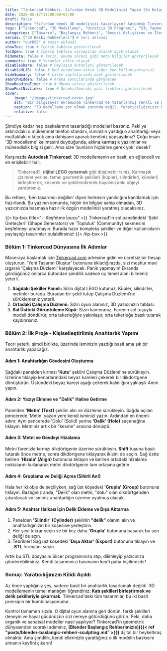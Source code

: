 ```yaml
---
title: "Tinkercad Rehberi: Sıfırdan Kendi 3D Modelinizi Yapın (En Kolay Yol)"
date: 2025-05-17T11:00:00+03:00
draft: false
description: "Sıfırdan kendi 3D modelinizi tasarlayın! Autodesk Tinkercad ile dijital LEGO oynar gibi kolayca 3D modelleme öğrenin. En basit arayüz, adım adım anahtarlık yapımı ve ilk tasarım ipuçları bu rehberde." # SEO odaklı ve açıklayıcı
tags: ["Tinkercad", "3D Modelleme", "Ücretsiz 3D Programı", "STL Yapma", "Başlangıç 3D Tasarım", "Online 3D Tasarım", "Kolay 3D Modelleme"] # Genişletilmiş ve SEO odaklı etiketler
categories: ["Tasarım", "Başlangıç Rehberi", "Beceri Geliştirme ve İleri Teknikler"] # Kategoriler güncellendi
series: ["3D Baskı Rehberleri"] # Seri eklendi
author: "uurk55" # Yazar eklendi
showToc: true # İçerik tablosu gösterilecek
TocOpen: true # İçerik tablosu varsayılan olarak açık olacak
hidemeta: false # Tarih, okuma süresi gibi meta bilgiler gösterilecek
comments: true # Yorumlar etkin olacak
disableShare: false # Paylaşım butonları gösterilecek
disableHLJS: false # Kod vurgulama etkin (eğer kod kullanıyorsanız)
hideSummary: false # Liste sayfalarında özet gösterilecek
searchHidden: false # Arama sonuçlarında görünecek
ShowReadingTime: true # Okuma süresi gösterilecek
ShowPostNavLinks: true # Önceki/Sonraki yazı linkleri gösterilecek
cover:
    image: "/images/tinkercad-cover.jpg"
    alt: "Bir bilgisayar ekranında Tinkercad'de tasarlanmış renkli ve basit bir roket modeli"
    caption: "3D modelleme zor olmak zorunda değil. Yaratıcılığınızın kilidini açma zamanı!"
    relative: false
---
```


Şimdiye kadar hep başkalarının tasarladığı modelleri bastınız. Peki ya aklınızdaki o mükemmel telefon standını, isminizin yazdığı o anahtarlığı veya mutfaktaki o küçük ama dahiyane aparatı kendiniz yapsaydınız? Çoğu insan '3D modelleme' kelimesini duyduğunda, aklına karmaşık yazılımlar ve mühendislik bilgisi gelir. Ama size 'bunların hiçbirine gerek yok' desek?

Karşınızda **Autodesk Tinkercad**: 3D modellemenin en basit, en eğlenceli ve en erişilebilir hali.

> Tinkercad'i, **dijital LEGO oynamak** gibi düşünebilirsiniz. Karmaşık çizimler yerine, temel geometrik şekilleri (küpleri, silindirleri, küreleri) birleştirerek, keserek ve şekillendirerek hayalinizdeki objeyi yaratırsınız.

Bu rehber, 'ben tasarımcı değilim' diyen herkesin yanıldığını kanıtlamak için hazırlandı. Bu yazının sonunda, hiçbir ön bilgiye sahip olmadan, 3D yazıcınızda basmaya hazır ilk özgün modelinizi yaratmış olacaksınız.

{{< tip-box title="💡 Keşfetme İpucu" >}}
Tinkercad'in sol panelindeki 'Şekil Üreteçleri' (Shape Generators) ve 'Topluluk' (Community) sekmesini keşfetmeyi unutmayın. Burada hazır kompleks şekiller ve diğer kullanıcıların paylaştığı tasarımlar bulabilirsiniz!
{{< /tip-box >}}

### Bölüm 1: Tinkercad Dünyasına İlk Adımlar

Maceraya başlamak için [Tinkercad.com](https://www.tinkercad.com) adresine gidin ve ücretsiz bir hesap oluşturun. 'Yeni Tasarım Oluştur' butonuna tıkladığınızda, sizi meşhur mavi ızgaralı 'Çalışma Düzlemi' karşılayacak. Panik yapmayın! Ekranda gördüğünüz onlarca butondan şimdilik sadece üç temel alanı bilmeniz yeterli.

1.  **Sağdaki Şekiller Paneli:** Sizin dijital LEGO kutunuz. Küpler, silindirler, metinler burada. Buradan bir şekli tutup Çalışma Düzlemi'ne sürüklemeniz yeterli.
2.  **Ortadaki Çalışma Düzlemi:** Sizin oyun alanınız, 3D yazıcınızın tablası.
3.  **Sol Üstteki Görüntüleme Küpü:** Sizin kameranız. Farenin sol tuşuyla modeli döndürür, orta tekerleğiyle yakınlaşır, orta tekerleğe basılı tutarak kaydırırsınız.

### Bölüm 2: İlk Proje - Kişiselleştirilmiş Anahtarlık Yapımı

Teori yeterli, şimdi birlikte, üzerinde isminizin yazdığı basit ama şık bir anahtarlık yapacağız.

#### Adım 1: Anahtarlığın Gövdesini Oluşturma
Sağdaki panelden kırmızı **'Kutu'** şeklini Çalışma Düzlemi'ne sürükleyin. Üzerine tıklayıp kenarlarındaki beyaz kareleri çekerek bir dikdörtgene dönüştürün. Üstündeki beyaz kareyi aşağı çekerek kalınlığını yaklaşık 4mm yapın.

#### Adım 2: Yazıyı Ekleme ve "Delik" Haline Getirme
Panelden **'Metin' (Text)** şeklini alın ve düzleme sürükleyin. Sağda açılan pencerede 'Metin' yazan yere kendi isminizi yazın. Ardından en önemli adım: Aynı pencerede 'Dolu' (Solid) yerine **'Delik' (Hole)** seçeneğine tıklayın. Metniniz artık bir "kesme" aracına dönüştü.

#### Adım 3: Metni ve Gövdeyi Hizalama
Metni farenizle kırmızı dikdörtgenin üzerine sürükleyin. **Shift** tuşuna basılı tutarak önce metne, sonra dikdörtgene tıklayarak ikisini de seçin. Sağ üstte beliren **'Hizala' (Align)** butonuna tıklayın ve beliren ortadaki hizalama noktalarını kullanarak metni dikdörtgenin tam ortasına getirin.

#### Adım 4: Gruplama ve Deliği Açma (Sihirli An!)
Hala her iki obje de seçiliyken, sağ üst köşedeki **'Grupla' (Group)** butonuna tıklayın. Bastığınız anda, "Delik" olan metin, "dolu" olan dikdörtgenden çıkarılacak ve isminiz anahtarlığın üzerine oyulmuş olacak.

#### Adım 5: Anahtar Halkası İçin Delik Ekleme ve Dışa Aktarma
1.  Panelden **'Silindir' (Cylinder)** şeklinin **"delik"** olanını alın ve anahtarlığınızın bir köşesine yerleştirin.
2.  Her şeyi tekrar seçin ve bir kez daha **'Grupla'** butonuna basarak bu son deliği de açın.
3.  Tebrikler! Sağ üst köşedeki **'Dışa Aktar' (Export)** butonuna tıklayın ve **.STL** formatını seçin.

Artık bu STL dosyasını Slicer programınıza atıp, dilimleyip yazıcınıza gönderebilirsiniz. Kendi tasarımınızı basmanın keyfi paha biçilmezdir!

### Sonuç: Yaratıcılığınızın Kilidi Açıldı

Az önce yaptığınız şey, sadece basit bir anahtarlık tasarlamak değildi. 3D modellemenin temel mantığını öğrendiniz: **Katı şekilleri birleştirmek ve delik şekilleriyle çıkarmak.** Tinkercad'deki tüm tasarımlar, bu iki basit prensipin bir kombinasyonudur.

Kontrol tamamen sizde. O dijital oyun alanına geri dönün, farklı şekilleri deneyin ve hayal gücünüzün sizi nereye götürdüğünü görün. Peki, daha organik ve sanatsal modeller nasıl yapılıyor? Tinkercad'in geometrik dünyasından sonraki adımınız, **[Blender Başlangıç Rehberimizle]({{< ref "posts/blender-baslangic-rehberi-sculpting.md" >}})** dijital bir heykeltıraş olmaktır. Ama şimdilik, kendi ellerinizle yarattığınız o ilk modelin baskısını almanın keyfini çıkarın!